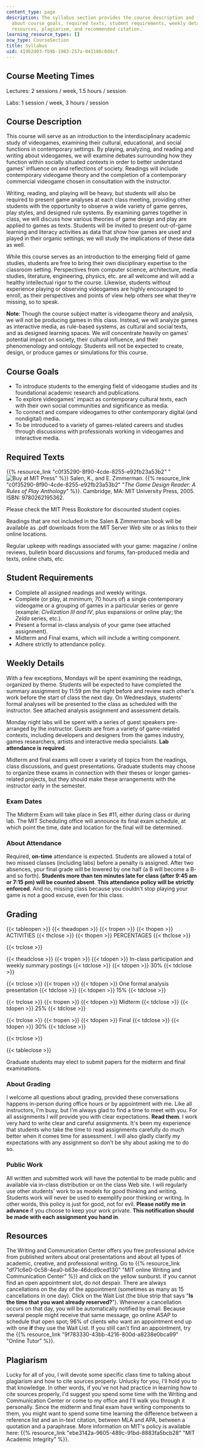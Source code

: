 ```yaml
---
content_type: page
description: The syllabus section provides the course description and information
  about course goals, required texts, student requirements, weekly details, grading,
  resources, plagiarism, and recommended citation.
learning_resource_types: []
ocw_type: CourseSection
title: Syllabus
uid: 419b2d03-fb9b-1983-257a-041186c0d4cf
---
```


Course Meeting Times
--------------------

Lectures: 2 sessions / week, 1.5 hours / session

Labs: 1 session / week, 3 hours / session

Course Description
------------------

This course will serve as an introduction to the interdisciplinary academic study of videogames, examining their cultural, educational, and social functions in contemporary settings. By playing, analyzing, and reading and writing about videogames, we will examine debates surrounding how they function within socially situated contexts in order to better understand games' influence on and reflections of society. Readings will include contemporary videogame theory and the completion of a contemporary commercial videogame chosen in consultation with the instructor.

Writing, reading, and playing will be heavy, but students will also be required to present game analyses at each class meeting, providing other students with the opportunity to observe a wide variety of game genres, play styles, and designed rule systems. By examining games together in class, we will discuss how various theories of game design and play are applied to games as texts. Students will be invited to present out-of-game learning and literacy activities as data that show how games are used and played in their organic settings; we will study the implications of these data as well.

While this course serves as an introduction to the emerging field of game studies, students are free to bring their own disciplinary expertise to the classroom setting. Perspectives from computer science, architecture, media studies, literature, engineering, physics, etc. are all welcome and will add a healthy intellectual rigor to the course. Likewise, students without experience playing or observing videogames are highly encouraged to enroll, as their perspectives and points of view help others see what they're missing, so to speak.

**Note**: Though the course subject matter is videogame theory and analysis, we will not be producing games in this class. Instead, we will analyze games as interactive media, as rule-based systems, as cultural and social texts, and as designed learning spaces. We will concentrate heavily on games' potential impact on society, their cultural influence, and their phenomenology and ontology. Students will not be expected to create, design, or produce games or simulations for this course.

Course Goals
------------

*   To introduce students to the emerging field of videogame studies and its foundational academic research and publications.
*   To explore videogames' impact as contemporary cultural texts, each with their own social communities and significance as media.
*   To connect and compare videogames to other contemporary digital (and nondigital) media.
*   To be introduced to a variety of games-related careers and studies through discussions with professionals working in videogames and interactive media.

Required Texts
--------------

{{% resource_link "c0f35290-8f90-4cde-8255-e92fb23a53b2" "![Buy at MIT Press](/images/mp_logo.gif)" %}} Salen, K., and E. Zimmerman. {{% resource_link "c0f35290-8f90-4cde-8255-e92fb23a53b2" "_The Game Design Reader: A Rules of Play Anthology_" %}}. Cambridge, MA: MIT University Press, 2005. ISBN: 9780262195362.

Please check the MIT Press Bookstore for discounted student copies.

Readings that are not included in the Salen & Zimmerman book will be available as .pdf downloads from the MIT Server Web site or as links to their online locations.

Regular upkeep with readings associated with your game: magazine / online reviews, bulletin board discussions and forums, fan-produced media and texts, online chats, etc.

Student Requirements
--------------------

*   Complete all assigned readings and weekly writings.
*   Complete (or play, at minimum, 70 hours of) a single contemporary videogame or a grouping of games in a particular series or genre (example: _Civilization III and IV_, plus expansions or online play; the _Zelda_ series, etc.).
*   Present a formal in-class analysis of your game (see attached assignment).
*   Midterm and Final exams, which will include a writing component.
*   Adhere strictly to attendance policy.

Weekly Details
--------------

With a few exceptions, Mondays will be spent examining the readings, organized by theme. Students will be expected to have completed the summary assignment by 11:59 pm the night before and review each other's work before the start of class the next day. On Wednesdays, students' formal analyses will be presented to the class as scheduled with the instructor. See attached analysis assignment and assessment details.

Monday night labs will be spent with a series of guest speakers pre-arranged by the instructor. Guests are from a variety of game-related contexts, including developers and designers from the games industry, games researchers, artists and interactive media specialists. **Lab attendance is required**.

Midterm and final exams will cover a variety of topics from the readings, class discussions, and guest presentations. Graduate students may choose to organize these exams in connection with their theses or longer games-related projects, but they should make these arrangements with the instructor early in the semester.

### Exam Dates

The Midterm Exam will take place in Ses #11, either during class or during lab. The MIT Scheduling office will announce its final exam schedule, at which point the time, date and location for the final will be determined.

### About Attendance

Required, **on-time** attendance is expected. Students are allowed a total of two missed classes (including labs) before a penalty is assigned. After two absences, your final grade will be lowered by one half (a B will become a B- and so forth). **Students more than ten minutes late for class (after 9:45 am or 7:15 pm) will be counted absent**. **This attendance policy will be strictly enforced**. And no, missing class because you couldn't stop playing your game is not a good excuse, even for this class.

Grading
-------

{{< tableopen >}}
{{< theadopen >}}
{{< tropen >}}
{{< thopen >}}
ACTIVITIES
{{< thclose >}}
{{< thopen >}}
PERCENTAGES
{{< thclose >}}

{{< trclose >}}

{{< theadclose >}}
{{< tropen >}}
{{< tdopen >}}
In-class participation and weekly summary postings
{{< tdclose >}}
{{< tdopen >}}
30%
{{< tdclose >}}

{{< trclose >}}
{{< tropen >}}
{{< tdopen >}}
One formal analysis presentation
{{< tdclose >}}
{{< tdopen >}}
15%
{{< tdclose >}}

{{< trclose >}}
{{< tropen >}}
{{< tdopen >}}
Midterm
{{< tdclose >}}
{{< tdopen >}}
25%
{{< tdclose >}}

{{< trclose >}}
{{< tropen >}}
{{< tdopen >}}
Final
{{< tdclose >}}
{{< tdopen >}}
30%
{{< tdclose >}}

{{< trclose >}}

{{< tableclose >}}

Graduate students may elect to submit papers for the midterm and final examinations.

### About Grading

I welcome all questions about grading, provided these conversations happens in-person during office hours or by appointment with me. Like all instructors, I'm busy, but I'm always glad to find a time to meet with you. For all assignments I will provide you with clear expectations. **Read them**. I work very hard to write clear and careful assignments. It's been my experience that students who take the time to read assignments carefully do much better when it comes time for assessment. I will also gladly clarify my expectations with any assignment so don't be shy about asking me to do so.

### Public Work

All written and submitted work will have the potential to be made public and available via in-class distribution or on the class Web site. I will regularly use other students' work to as models for good thinking and writing. Students work will never be used to exemplify poor thinking or writing. In other words, this policy is just for good, not for evil. **Please notify me in advance** if you choose to keep your work private. **This notification should be made with each assignment you hand in**.

Resources
---------

The Writing and Communication Center offers you free professional advice from published writers about oral presentations and about all types of academic, creative, and professional writing. Go to {{% resource_link "df71c6e0-0c58-4ea0-b63e-46dcd9ced130" "MIT online Writing and Communication Center" %}} and click on the yellow sunburst. If you cannot find an open appointment slot, do not despair. There are always cancellations on the day of the appointment (sometimes as many as 15 cancellations in one day). Click on the Wait List (the blue strip that says "**Is the time that you want already reserved?**"). Whenever a cancellation occurs on that day, you will be automatically notified by email. Because several people might receive that same message, go online ASAP to schedule that open spot; 96% of clients who want an appointment end up with one **if** they use the Wait List. If you still can't find an appointment, try the {{% resource_link "9f783330-43bb-4216-800d-a8238e0bca99" "Online Tutor" %}}.

Plagiarism
----------

Lucky for all of you, I will devote some specific class time to talking about plagiarism and how to cite sources properly. Unlucky for you, I'll hold you to that knowledge. In other words, if you've not had practice in learning how to cite sources properly, I'd suggest you spend some time with the Writing and Communication Center or come to my office and I'll walk you through it personally. Since the midterm and final exam have writing components to them, you might want to spend some time learning the difference between a reference list and an in-text citation, between MLA and APA, between a quotation and a paraphrase. More information on MIT's policy is available here: {{% resource_link "ebe3142a-9605-489c-91bd-8883fa5bcb28" "MIT Academic Integrity" %}}.